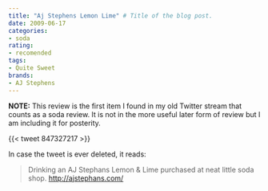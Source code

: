 ```yaml
---
title: "Aj Stephens Lemon Lime" # Title of the blog post.
date: 2009-06-17
categories:
- soda
rating:
- recomended
tags:
- Quite Sweet
brands:
- AJ Stephens
---
```


**NOTE:** This review is the first item I found in my old Twitter stream that counts as a soda review. It is not in the more useful later form of review but I am including it for posterity.

{{< tweet 847327217 >}}

In case the tweet is ever deleted, it reads:
> Drinking an AJ Stephans Lemon & Lime purchased at neat little soda shop. http://ajstephans.com/